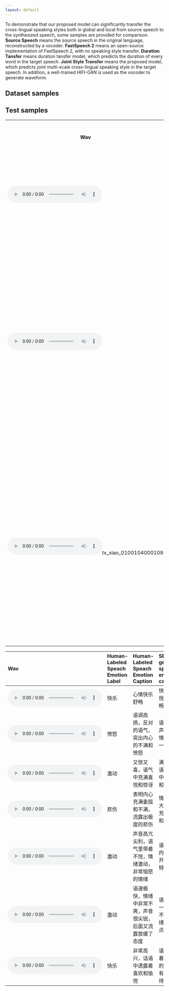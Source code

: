 ```yaml
---
layout: default
---
```

<!-- 
# Joint Multi-scale Cross-lingual Speaking Style Transfer with Bidirectional Attention Mechanism for Automatic Dubbing

# Abstract

Automatic dubbing, which generates a corresponding version of the input speech in another language, could be widely utilized in many real-world scenarios such as video and game localization. In addition to synthesizing the translated scripts, automatic dubbing needs to further transfer the speaking style in the original language to the dubbed speeches
to give audiences the impression that the characters are speaking in their native tongue.
However, state-of-the-art automatic dubbing systems only model the transfer on duration and speaking rate, neglecting the other aspects in speaking style such as emotion, intonation and emphasis which are also crucial to fully perform the characters and speech understanding. 
In this paper, we propose a joint multi-scale cross-lingual speaking style transfer framework to simultaneously model the bidirectional speaking style transfer between languages at both global (i.e. utterance level) and local (i.e. word level) scales.
The global and local speaking styles in each language are extracted and utilized to predicted the global and local speaking styles in the other language with an encoder-decoder framework for each direction and a shared bidirectional attention mechanism for both directions.
A multi-scale speaking style enhanced FastSpeech 2 is then utilized to synthesize the predicted the global and local speaking styles to speech for each language. Experiment results demonstrate the effectiveness of our proposed framework, which outperforms a baseline with only duration transfer in both objective and subjective evaluations.

<center>
    <img src="./imgs/model.png" width="20%" height="20%">
    <br>
    <div style="color:orange; border-bottom: 1px solid #d9d9d9;
    display: inline-block;
    color: #999;
    padding: 2px;"> Fig.1: The the proposed joint multi-scale cross-lingual speaking style transfer model. </div>
</center>
 -->


<!-- # Subjective Evaluation -->

To demonstrate that our proposed model can significantly transfer the cross-lingual speaking styles both in global and local from source speech to the synthesized speech, some samples are provided for comparison.   **Source Speech** means the source speech in the original language, reconstructed by a vocoder. **FastSpeech 2** means an open-source implementation of FastSpeech 2, with no speaking style transfer. **Duration Tansfer** means duration tansfer model, which predicts the duration of every word in the target speech. **Joint Style Transfer** means the proposed model, which predicts joint multi-scale cross-lingual speaking style in the target speech. In addition, a well-trained HIFI-GAN is used as the vocoder to generate waveform.

## Dataset samples

<table>
  <tr>
    <th>Wav</th>
    <th>Speech Transcription</th>
    <th>Human-Labeled Speach Emotion Label</th>
    <th>Human-Labeled Speach Emotion Caption</th>
  </tr>
  <tr>
    <td rowspan="3"><audio controls><source src="./wavs/tx_emotion_00201000008.wav" type="audio/wav">Your browser does not support the audio element.</audio></td>
    <td rowspan="3">是不是女人对爱总是一往情深,是不是女人都太过天真。</td>
    <td rowspan="3">伤心</td>
    <td>心里悲伤痛苦，酸楚且愤怒</td>
  </tr>
  <tr>
    <td>后悔难过，大声哭泣，心中充满悔恨和自责</td>
  </tr>
  <tr>
    <td>悲痛到无法自拔</td>
  </tr>
  <tr>
    <td rowspan="5"><audio controls><source src="./wavs/tx_xiao_0200103000507.wav" type="audio/wav">Your browser does not support the audio element.</audio></td>
    <td rowspan="5">我们一家三口上二楼,发现不排队,欣喜! </td>
    <td rowspan="5">开心</td>
    <td>语气十分欣喜，有些惊讶，带着喜出望外之感</td>
  </tr>
  <tr>
    <td>表明内心感到无比的惊喜和幸运，带有些许的得意之感。</td>
  </tr>
  <tr>
    <td>语气中透露自信、欢乐，带有些些自豪。</td>
  </tr>
  <tr>
    <td>语速较快，语调逐渐上扬，显示出内心的惊喜。</td>
  </tr>
  <tr>
    <td>语气激动，非常愉悦和得意。</td>
  </tr>
  <tr>
    <td rowspan="5"><audio controls><source src="./wavs/tx_xiao_0200103000507.wav" type="audio/wav">Your browser does not support the audio element.</audio>tx_xiao_0100104000109</td>
    <td rowspan="5">你们看她那脏兮兮的衣服还穿反了。</td>
    <td rowspan="5">生气</td>
    <td>声嘶力竭的吼，音调高，情绪激动愤怒。</td>
  </tr>
  <tr>
    <td>语速快，声调越来越高，声音昂扬，形容很想发怒。</td>
  </tr>
  <tr>
    <td>语气带着嘲讽，情绪里满是轻蔑。</td>
  </tr>
  <tr>
    <td>语气中饱含着不满与嫌弃厌恶之感，还有一丝轻蔑。</td>
  </tr>
  <tr>
    <td>语言急促，声音严厉，音量大。</td>
  </tr>
 









## Test samples

| Wav | Human-Labeled Speach Emotion Label | Human-Labeled Speach Emotion Caption | SECap generated speech emotion caption |
| :---- | :---- | :---- | :---- |
| <audio controls><source src="./wavs/tx_emotion_00303000260.wav" type="audio/wav">Your browser does not support the audio element.</audio>        | 快乐         | 心情快乐舒畅                                               | 快乐而愉悦，心情舒畅                           |
| <audio controls><source src="./wavs/tx_emulate_02_231_0008_000034.wav" type="audio/wav">Your browser does not support the audio element.</audio> | 愤怒         | 语调高扬，反对的语气，突出内心的不满和愤怒                 | 语速较快，声音较高，情绪中带着一丝不满         |
| <audio controls><source src="./wavs/tx_xiao_0200103000102.wav" type="audio/wav">Your browser does not support the audio element.</audio>         | 激动         | 又惊又喜，语气中充满喜悦和惊讶                             | 满怀期待的语气，情绪中透着激动和兴奋           |
| <audio controls><source src="./wavs/tx_xiao_0200107000936.wav" type="audio/wav">Your browser does not support the audio element.</audio>         | 悲伤         | 表明内心充满委屈和不满，流露出极度的悲伤                   | 情绪波动较大，语气中充满了委屈和难过           |
| <audio controls><source src="./wavs/tx_emulate_02_245_0001_000034.wav" type="audio/wav">Your browser does not support the audio element.</audio> | 激动         | 声音高亢尖利，语气里带着不悦，情绪激动，非常恼怒的情绪     | 语气激昂，内心十分不开心，而且特别的愤怒       |
| <audio controls><source src="./wavs/tx_emulate_00_109_0004_000071.wav" type="audio/wav">Your browser does not support the audio element.</audio> | 激动         | 语速极快，情绪中非常不爽，声音很尖锐，后面又流露放缓了态度 | 语气中带有一种不满和不耐烦的情绪，还有一点抱怨 |
| <audio controls><source src="./wavs/tx_emulate_01_003_0003_000018.wav" type="audio/wav">Your browser does not support the audio element.</audio> | 快乐         | 非常高兴，话语中透露着喜欢和愉悦                           | 语气中透露着一种愉悦的心情，还有一点的期待     |


